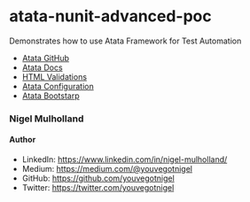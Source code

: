 # atata-nunit-advanced-poc

Demonstrates how to use Atata Framework for Test Automation


* [Atata GitHub](https://github.com/atata-framework/atata)
* [Atata Docs](https://atata.io/getting-started/)
* [HTML Validations](https://github.com/atata-framework/atata-htmlvalidation)
* [Atata Configuration](https://github.com/atata-framework/atata-configuration-json)
* [Atata Bootstarp](https://www.nuget.org/packages/Atata.Bootstrap/)

### Nigel Mulholland

#### Author
* LinkedIn: https://www.linkedin.com/in/nigel-mulholland/
* Medium: https://medium.com/@youvegotnigel
* GitHub: https://github.com/youvegotnigel
* Twitter: https://twitter.com/youvegotnigel

